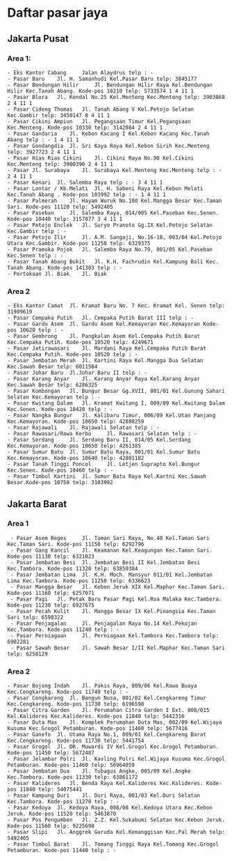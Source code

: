 # Daftar pasar jaya 

## Jakarta Pusat 

   ### Area 1:
   
	- Eks Kantor Cabang 	Jalan Alaydrus telp : -
	- Pasar Baru 	Jl. H. Samanhudi Kel.Pasar Baru telp: 3845177
	- Pasar Bendungan Hilir 	Jl. Bendungan Hilir Raya Kel.Bendungan Hilir Kec.Tanah Abang. Kode-pos 10210 telp: 5733574 1 4 11 1
	- Pasar Blora 	Jl. Kendal No.25 Kel.Menteng Kec.Menteng telp: 3903868 2 4 11 1
	- Pasar Cideng Thomas 	Jl. Tanah Abang V Kel.Petojo Selatan Kec.Gambir telp: 3450147 8 4 11 1
	- Pasar Cikini Ampiun 	Jl. Pegangsaan Timur Kel.Pegangsaan Kec.Menteng. Kode-pos 10330 telp: 3142084 2 4 11 1
	- Pasar Gandaria 	Jl. Kebon Kacang I Kel.Kebon Kacang Kec.Tanah Abang telp : - 1 4 11 1
	- Pasar Gondangdia 	Jl. Sri Kaya Raya Kel.Kebon Sirih Kec.Menteng telp: 3927723 2 4 11 1
	- Pasar Hias Rias Cikini 	Jl. Cikini Raya No.90 Kel.Cikini Kec.Menteng telp: 3900390 2 4 11 1
	- Pasar Jl. Surabaya 	Jl. Surabaya Kel.Menteng Kec.Menteng telp : - 2 4 11 1
	- Pasar Kenari 	Jl. Salemba Raya telp : - 3 4 11 1
	- Pasar Lontar / Kb.Melati 	Jl. H. Sabeni Raya Kel.Kebon Melati Kec.Tanah Abang . Kode-pos 103992 telp : - 1 4 11 1
	- Pasar Palmerah 	Jl. Hayam Wuruk No.100 Kel.Mangga Besar Kec.Taman Sari. Kode-pos 11120 telp: 5492405
	- Pasar Paseban 	Jl. Salemba Raya, 014/005 Kel.Paseban Kec.Senen. Kode-pos 10440 telp: 3157077 3 4 11 1
	- Pasar Petojo Enclek 	Jl. Suryo Pranoto Gg.IX Kel.Petojo Selatan Kec.Gambir telp : -
	- Pasar Petojo Ilir 	Jl. A.M. Sangaji, No.16-18, 003/04 Kel.Petojo Utara Kec.Gambir. Kode-pos 11250 telp: 6329375
	- Pasar Pramuka Pojok 	Jl. Salemba Raya No.79, 001/05 Kel.Paseban Kec.Senen telp : -
	- Pasar Tanah Abang Bukit 	Jl. K.H. Fachrudin Kel.Kampung Bali Kec. Tanah Abang. Kode-pos 141303 telp : -
	- Pertokoan Jl. Biak 	Jl. Biak

   ### Area 2
   
	- Eks Kantor Camat 	Jl. Kramat Baru No. 7 Kec. Kramat Kel. Senen telp: 31909619
	- Pasar Cempaka Putih 	Jl. Cempaka Putih Barat III telp : -
	- Pasar Gardu Asem 	Jl. Gardu Asem Kel.Kemayoran Kec.Kemayoran Kode-pos 10620 telp : -
	- Pasar Gembrong 	Jl. Pangkalan Asem Kel.Cempaka Putih Barat Kec.Cempaka Putih. Kode-pos 10520 telp: 4249671
	- Pasar Jatirawasari 	Jl. Mardani Raya Kel.Cempaka Putih Barat Kec.Cempaka Putih. Kode-pos 10520 telp : -
	- Pasar Jembatan Merah 	Jl. Kartini Raya Kel.Mangga Dua Selatan Kec.Sawah Besar telp: 6011584
	- Pasar Johar Baru 	Jl.Johar Baru II telp : -
	- Pasar Karang Anyar 	Jl. Karang Anyar Raya Kel.Karang Anyar Kec.Sawah Besar telp: 6286325
	- Pasar Kombongan 	Jl. Bungur Besar Gg.XVII, 001/01 Kel.Gunung Sahari Selatan Kec.Kemayoran telp : -
	- Pasar Kwitang Dalam 	Jl. Kramat Kwitang I, 009/09 Kel.Kwitang Dalam Kec.Senen. Kode-pos 10420 telp : -
	- Pasar Nangka Bungur 	Jl. Kalibaru Timur, 006/09 Kel.Utan Panjang Kec.Kemayoran. Kode-pos 10650 telp: 42880259
	- Pasar Rajawali 	Jl. Rajawali Selatan telp : -
	- Pasar Rawasari/Rawa Kerbo 	Jl. Rawasari Selatan telp : -
	- Pasar Serdang 	Jl. Serdang Baru II, 014/05 Kel.Serdang Kec.Kemayoran. Kode-pos 10650 telp: 4261385
	- Pasar Sumur Batu 	Jl. Sumur Batu Raya, 001/01 Kel.Sumur Batu Kec.Kemayoran. Kode-pos 10640 telp: 42801182
	- Pasar Tanah Tinggi Poncol 	Jl. Letjen Suprapto Kel.Bungur Kec.Senen. Kode-pos 10460 telp : -
	- Pasar Timbul Kartini 	Jl. Sumur Batu Raya Kel.Kartni Kec.Sawah Besar.Kode-pos 10750 telp: 3103992
	
## Jakarta Barat

   ### Area 1
   
	 - Pasar Asem Reges 	Jl. Taman Sari Raya, No.40 Kel.Taman Sari Kec.Taman Sari. Kode-pos 11150 telp: 6292796
	 - Pasar Gang Kancil 	Jl. Keamanan Kel.Keagungan Kec.Taman Sari. Kode-pos 11130 telp: 6321023
	 - Pasar Jembatan Besi 	Jl. Jembatan Besi II Kel.Jembatan Besi Kec.Tambora. Kode-pos 11320 telp: 63850384
	 - Pasar Jembatan Lima 	Jl. K.H. Moch. Mansyur 011/01 Kel.Jembatan Lima Kec.Tambora. Kode-pos 11250 telp: 6336623
	 - Pasar Mangga Besar 	Jl. Kebon Jeruk XIX Kel.Maphar Kec.Taman Sari. Kode-pos 11160 telp: 6257071
	 - Pasar Pagi 	Jl. Petak Baru Pasar Pagi Kel.Roa Malaka Kec.Tambora. Kode-pos 11230 telp: 6927675
	 - Pasar Pecah Kulit 	Jl. Mangga Besar IX Kel.Pinangsia Kec.Taman Sari telp: 6598322
	 - Pasar Penjagalan 	Jl. Penjagalan Raya No.14 Kel.Pekojan Kec.Tambora. Kode-pos 11240 telp : -
	 - Pasar Perniagaan 	Jl. Perniagaan Kel.Tambora Kec.Tambora telp: 6902281
	 - Pasar Sawah Besar 	Jl. Sawah Besar I/II Kel.Maphar Kec.Taman Sari telp: 6258129
	 
   ### Area 2
   
	- Pasar Bojong Indah 	Jl. Pakis Raya, 009/06 Kel.Rawa Buaya Kec.Cengkareng. Kode-pos 11740 telp : -
	- Pasar Cengkareng 	Jl. Bangun Nusa, 001/02 Kel.Cengkareng Timur Kec.Cengkareng. Kode-pos 11730 telp: 6196598
	- Pasar Citra Garden 	Jl. Perumahan Citra Garden I Ext. 008/015 Kel.Kalideres Kec.Kalideres. Kode-pos 11840 telp: 5442316
	- Pasar Duta Mas 	Jl. Komplek Perumahan Duta Mas, 002/09 Kel.Wijaya Kusuma Kec.Grogol Petamburan. Kode-pos 11460 telp: 5677416
	- Pasar Ganefo 	Jl. Utama Raya No.1, 009/01 Kel.Cengkareng Barat Kec.Cengkareng. Kode-pos 11730 telp: 5441754
	- Pasar Grogol 	Jl. DR. Muwardi IV Kel.Grogol Kec.Grogol Petamburan. Kode-pos 11450 telp: 5672487
	- Pasar Jelambar Polri 	Jl. Kavling Polri Kel.Wijaya Kusuma Kec.Grogol Petamburan. Kode-pos 11460 telp: 56964059
	- Pasar Jembatan Dua 	Jl. Tubagus Angke, 005/09 Kel.Angke Kec.Tambora. Kode-pos 11330 telp: 63861172
	- Pasar Kalideres 	Jl. Benda Raya Kel.Kalideres Kec.Kalideres. Kode-pos 11840 telp: 54075441
	- Pasar Kampung Duri 	Jl. Duri Raya, 001/03 Kel.Duri Selatan Kec.Tambora. Kode-pos 11270 telp : -
	- Pasar Kedoya 	Jl. Kedoya Raya, 008/08 Kel.Kedoya Utara Kec.Kebon Jeruk. Kode-pos 11520 telp: 5463870
	- Pasar Pos Pengumben 	Jl. Z.Z. Kel.Sukabumi Selatan Kec.Kebon Jeruk. Kode-pos 11560 telp: 9225698
	- Pasar Slipi 	Jl. Anggrek Garuda Kel.Kemanggisan Kec.Pal Merah telp: 5492405
	- Pasar Timbul Barat 	Jl. Tomang Tinggi Raya Kel.Tomang Kec.Grogol Petamburan. Kode-pos 11440 telp : -
